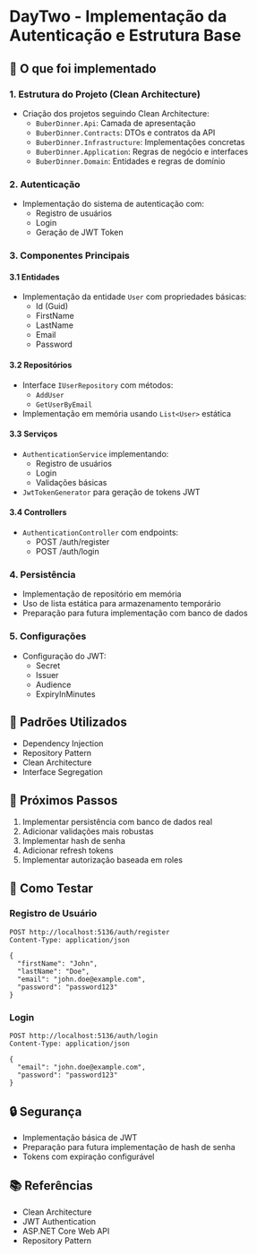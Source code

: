 # DayTwo - Implementação da Autenticação e Estrutura Base

## 🎯 O que foi implementado

### 1. Estrutura do Projeto (Clean Architecture)
- Criação dos projetos seguindo Clean Architecture:
  - `BuberDinner.Api`: Camada de apresentação
  - `BuberDinner.Contracts`: DTOs e contratos da API
  - `BuberDinner.Infrastructure`: Implementações concretas
  - `BuberDinner.Application`: Regras de negócio e interfaces
  - `BuberDinner.Domain`: Entidades e regras de domínio

### 2. Autenticação
- Implementação do sistema de autenticação com:
  - Registro de usuários
  - Login
  - Geração de JWT Token

### 3. Componentes Principais

#### 3.1 Entidades
- Implementação da entidade `User` com propriedades básicas:
  - Id (Guid)
  - FirstName
  - LastName
  - Email
  - Password

#### 3.2 Repositórios
- Interface `IUserRepository` com métodos:
  - `AddUser`
  - `GetUserByEmail`
- Implementação em memória usando `List<User>` estática

#### 3.3 Serviços
- `AuthenticationService` implementando:
  - Registro de usuários
  - Login
  - Validações básicas
- `JwtTokenGenerator` para geração de tokens JWT

#### 3.4 Controllers
- `AuthenticationController` com endpoints:
  - POST /auth/register
  - POST /auth/login

### 4. Persistência
- Implementação de repositório em memória
- Uso de lista estática para armazenamento temporário
- Preparação para futura implementação com banco de dados

### 5. Configurações
- Configuração do JWT:
  - Secret
  - Issuer
  - Audience
  - ExpiryInMinutes

## 🔧 Padrões Utilizados
- Dependency Injection
- Repository Pattern
- Clean Architecture
- Interface Segregation

## 📝 Próximos Passos
1. Implementar persistência com banco de dados real
2. Adicionar validações mais robustas
3. Implementar hash de senha
4. Adicionar refresh tokens
5. Implementar autorização baseada em roles

## 🚀 Como Testar

### Registro de Usuário
```http
POST http://localhost:5136/auth/register
Content-Type: application/json

{
  "firstName": "John",
  "lastName": "Doe",
  "email": "john.doe@example.com",
  "password": "password123"
}
```

### Login
```http
POST http://localhost:5136/auth/login
Content-Type: application/json

{
  "email": "john.doe@example.com",
  "password": "password123"
}
```

## 🔒 Segurança
- Implementação básica de JWT
- Preparação para futura implementação de hash de senha
- Tokens com expiração configurável

## 📚 Referências
- Clean Architecture
- JWT Authentication
- ASP.NET Core Web API
- Repository Pattern 